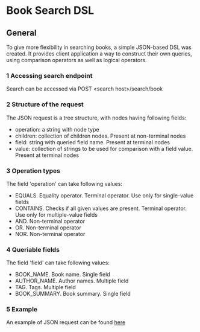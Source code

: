 # Book Search DSL

## General

To give more flexibility in searching books, a simple JSON-based DSL was created. It provides client application a way to construct their own queries, using comparison operators as well as logical operators.

### 1 Accessing search endpoint
Search can be accessed via POST \<search host\>/search/book

### 2 Structure of the request

The JSON request is a tree structure,  with nodes having following fields:
- operation: a string with node type
- children: collection of children nodes. Present at non-terminal nodes
- field: string with queried field name. Present at terminal nodes
- value: collection of strings to be used for comparison with a field value. Present at terminal nodes

### 3 Operation types

The field 'operation' can take following values:
- EQUALS. Equality operator. Terminal operator. Use only for single-value fields
- CONTAINS. Checks if all given values are present. Terminal operator. Use only for multiple-value fields
- AND. Non-terminal operator
- OR. Non-terminal operator
- NOR. Non-terminal operator

### 4 Queriable fields

The field 'field' can take following values:

- BOOK_NAME. Book name. Single field
- AUTHOR_NAME. Author names. Multiple field
- TAG. Tags. Multiple field
- BOOK_SUMMARY. Book summary. Single field

### 5 Example

An example of JSON request can be found [here](https://github.com/DoomFungus/RedLib-catalogue/blob/master/documentation/dsl_example.json)
